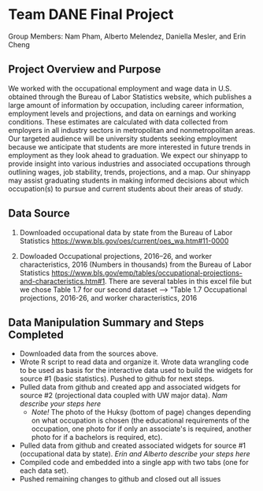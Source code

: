 # Team DANE Final Project
Group Members: Nam Pham, Alberto Melendez, Daniella Mesler, and Erin Cheng

## Project Overview and Purpose
We worked with the occupational employment and wage data in U.S. obtained through the Bureau of Labor Statistics website, which publishes a large amount of information by occupation, including career information, employment levels and projections, and data on earnings and working conditions. These estimates are
calculated with data collected from employers in all industry sectors in metropolitan and nonmetropolitan areas. Our targeted audience will be university students seeking employment because we anticipate that students are more interested in future trends in employment as they look ahead to graduation. We expect our shinyapp to provide insight into various industries and associated occupations through outlining wages, job stability, trends, projections, and a map. Our shinyapp may assist graduating students in making informed decisions about which occupation(s) to pursue and current students about their areas of study.

## Data Source
1. Downloaded occupational data by state from the Bureau of Labor Statistics https://www.bls.gov/oes/current/oes_wa.htm#11-0000

2. Dowloaded Occupational projections, 2016–26, and worker characteristics, 2016 (Numbers in thousands)
from the Bureau of Labor Statistics  https://www.bls.gov/emp/tables/occupational-projections-and-characteristics.htm#1. There are several tables in this excel file but we chose Table 1.7 for our second dataset --> "Table 1.7 Occupational projections, 2016-26, and worker characteristics, 2016


## Data Manipulation Summary and Steps Completed
- Downloaded data from the sources above.
- Wrote R script to read data and organize it. Wrote data wrangling code to be used as basis for the interactive data used to build the widgets for source #1 (basic statistics). Pushed to github for next steps.
- Pulled data from github and created app and associated widgets for source #2 (projectional data coupled with UW major data). *Nam describe your steps here*
   - *Note!* The photo of the Huksy (bottom of page) changes depending on what occupation is chosen (the educational requirements of the occupation, one photo for if only an associate's is required, another photo for if a bachelors is required, etc).
- Pulled data from github and created associated widgets for source #1 (occupational data by state). *Erin and Alberto describe your steps here*
- Compiled code and embedded into a single app with two tabs (one for each data set).
- Pushed remaining changes to github and closed out all issues
